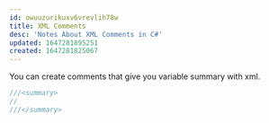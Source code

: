 ```yaml
---
id: owuuzurikuxv6vrevlih78w
title: XML Comments
desc: 'Notes About XML Comments in C#'
updated: 1647281895251
created: 1647281825067
---
```

You can create comments that give you variable summary with xml.

```csharp
///<summary>
//
///</summary>
```
